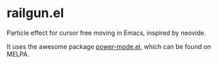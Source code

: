 # railgun.el

Particle effect for cursor free moving in Emacs, inspired by neovide.

It uses the awesome package [power-mode.el](https://github.com/elizagamedev/power-mode.el), which can be found on MELPA.
